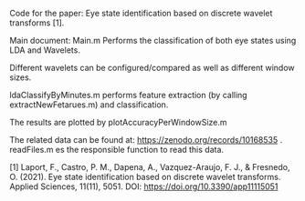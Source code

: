 Code for the paper: Eye state identification based on discrete wavelet transforms [1].

Main document: Main.m
Performs the classification of both eye states using LDA and Wavelets.

Different wavelets can be configured/compared as well as different window sizes.

ldaClassifyByMinutes.m performs feature extraction (by calling extractNewFetarues.m) and classification.

The results are plotted by plotAccuracyPerWindowSize.m

The related data can be found at: https://zenodo.org/records/10168535 . readFiles.m es the responsible function to read this data. 

[1] Laport, F., Castro, P. M., Dapena, A., Vazquez-Araujo, F. J., & Fresnedo, O. (2021). Eye state identification based on discrete wavelet transforms. Applied Sciences, 11(11), 5051. DOI: https://doi.org/10.3390/app11115051
